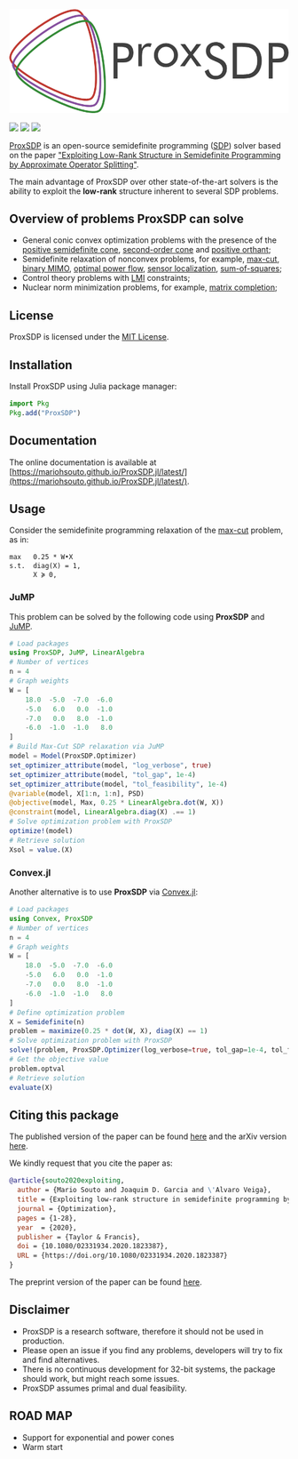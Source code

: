 <img src="https://github.com/mariohsouto/ProxSDP_aux/blob/master/logo_proxSDP.png?raw=true" alt="logo"/>

[![](https://github.com/mariohsouto/ProxSDP.jl/workflows/CI/badge.svg?branch=master)](https://github.com/mariohsouto/ProxSDP.jl/actions?query=workflow%3ACI)
[![](http://codecov.io/github/mariohsouto/ProxSDP.jl/coverage.svg?branch=master)](http://codecov.io/github/mariohsouto/ProxSDP.jl?branch=master)
[![](https://img.shields.io/badge/docs-latest-blue.svg)](https://mariohsouto.github.io/ProxSDP.jl/latest/)

[ProxSDP](https://github.com/mariohsouto/ProxSDP.jl) is an open-source
semidefinite programming ([SDP](https://en.wikipedia.org/wiki/Semidefinite_programming))
solver based on the paper ["Exploiting Low-Rank Structure in Semidefinite Programming by Approximate Operator Splitting"](https://arxiv.org/abs/1810.05231).

The main advantage of ProxSDP over other state-of-the-art solvers is the ability
to exploit the **low-rank** structure inherent to several SDP problems.

## Overview of problems ProxSDP can solve

 * General conic convex optimization problems with the presence of the
   [positive semidefinite cone](https://web.stanford.edu/~boyd/papers/pdf/semidef_prog.pdf),
   [second-order cone](https://web.stanford.edu/~boyd/papers/pdf/socp.pdf) and
   [positive orthant](https://www.math.ucla.edu/~tom/LP.pdf);
 * Semidefinite relaxation of nonconvex problems, for example,
   [max-cut](http://www-math.mit.edu/~goemans/PAPERS/maxcut-jacm.pdf),
   [binary MIMO](https://arxiv.org/pdf/cs/0606083.pdf),
   [optimal power flow](http://authorstest.library.caltech.edu/141/1/TPS_OPF_2_tech.pdf),
   [sensor localization](https://web.stanford.edu/~boyd/papers/pdf/sensor_selection.pdf),
   [sum-of-squares](https://en.wikipedia.org/wiki/Sum-of-squares_optimization);
 * Control theory problems with [LMI](https://en.wikipedia.org/wiki/Linear_matrix_inequality)
   constraints;
 * Nuclear norm minimization problems, for example,
   [matrix completion](https://statweb.stanford.edu/~candes/papers/MatrixCompletion.pdf);

## License

ProxSDP is licensed under the [MIT License](https://github.com/mariohsouto/ProxSDP.jl/blob/master/LICENSE).

## Installation

Install ProxSDP using Julia package manager:
```julia
import Pkg
Pkg.add("ProxSDP")
```

## Documentation

The online documentation is available at [https://mariohsouto.github.io/ProxSDP.jl/latest/](https://mariohsouto.github.io/ProxSDP.jl/latest/).

## Usage

Consider the semidefinite programming relaxation of the
[max-cut](http://www-math.mit.edu/~goemans/PAPERS/maxcut-jacm.pdf) problem, as
in:
```
max   0.25 * W•X
s.t.  diag(X) = 1,
      X ≽ 0,
```

### JuMP

This problem can be solved by the following code using **ProxSDP** and
[JuMP](https://github.com/JuliaOpt/JuMP.jl).
```julia
# Load packages
using ProxSDP, JuMP, LinearAlgebra
# Number of vertices
n = 4
# Graph weights
W = [
    18.0  -5.0  -7.0  -6.0
    -5.0   6.0   0.0  -1.0
    -7.0   0.0   8.0  -1.0
    -6.0  -1.0  -1.0   8.0
]
# Build Max-Cut SDP relaxation via JuMP
model = Model(ProxSDP.Optimizer)
set_optimizer_attribute(model, "log_verbose", true)
set_optimizer_attribute(model, "tol_gap", 1e-4)
set_optimizer_attribute(model, "tol_feasibility", 1e-4)
@variable(model, X[1:n, 1:n], PSD)
@objective(model, Max, 0.25 * LinearAlgebra.dot(W, X))
@constraint(model, LinearAlgebra.diag(X) .== 1)
# Solve optimization problem with ProxSDP
optimize!(model)
# Retrieve solution
Xsol = value.(X)
```

### Convex.jl

Another alternative is to use **ProxSDP** via
[Convex.jl](https://github.com/jump-dev/Convex.jl):
```julia
# Load packages
using Convex, ProxSDP
# Number of vertices
n = 4
# Graph weights
W = [
    18.0  -5.0  -7.0  -6.0
    -5.0   6.0   0.0  -1.0
    -7.0   0.0   8.0  -1.0
    -6.0  -1.0  -1.0   8.0
]
# Define optimization problem
X = Semidefinite(n)
problem = maximize(0.25 * dot(W, X), diag(X) == 1)
# Solve optimization problem with ProxSDP
solve!(problem, ProxSDP.Optimizer(log_verbose=true, tol_gap=1e-4, tol_feasibility=1e-4))
# Get the objective value
problem.optval
# Retrieve solution
evaluate(X)
```

## Citing this package

The published version of the paper can be found [here](https://doi.org/10.1080/02331934.2020.1823387)
and the arXiv version [here](https://arxiv.org/pdf/1810.05231.pdf).

We kindly request that you cite the paper as:
```bibtex
@article{souto2020exploiting,
  author = {Mario Souto and Joaquim D. Garcia and \'Alvaro Veiga},
  title = {Exploiting low-rank structure in semidefinite programming by approximate operator splitting},
  journal = {Optimization},
  pages = {1-28},
  year  = {2020},
  publisher = {Taylor & Francis},
  doi = {10.1080/02331934.2020.1823387},
  URL = {https://doi.org/10.1080/02331934.2020.1823387}
}
```

The preprint version of the paper can be found [here](https://arxiv.org/abs/1810.05231).

## Disclaimer

 * ProxSDP is a research software, therefore it should not be used in production.
 * Please open an issue if you find any problems, developers will try to fix and
   find alternatives.
 * There is no continuous development for 32-bit systems, the package should
   work, but might reach some issues.
 * ProxSDP assumes primal and dual feasibility.

## ROAD MAP

 * Support for exponential and power cones
 * Warm start
